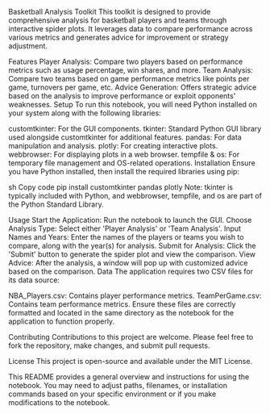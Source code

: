Basketball Analysis Toolkit
This toolkit is designed to provide comprehensive analysis for basketball players and teams through interactive spider plots. It leverages data to compare performance across various metrics and generates advice for improvement or strategy adjustment.

Features
Player Analysis: Compare two players based on performance metrics such as usage percentage, win shares, and more.
Team Analysis: Compare two teams based on game performance metrics like points per game, turnovers per game, etc.
Advice Generation: Offers strategic advice based on the analysis to improve performance or exploit opponents' weaknesses.
Setup
To run this notebook, you will need Python installed on your system along with the following libraries:

customtkinter: For the GUI components.
tkinter: Standard Python GUI library used alongside customtkinter for additional features.
pandas: For data manipulation and analysis.
plotly: For creating interactive plots.
webbrowser: For displaying plots in a web browser.
tempfile & os: For temporary file management and OS-related operations.
Installation
Ensure you have Python installed, then install the required libraries using pip:

sh
Copy code
pip install customtkinter pandas plotly
Note: tkinter is typically included with Python, and webbrowser, tempfile, and os are part of the Python Standard Library.

Usage
Start the Application: Run the notebook to launch the GUI.
Choose Analysis Type: Select either 'Player Analysis' or 'Team Analysis'.
Input Names and Years: Enter the names of the players or teams you wish to compare, along with the year(s) for analysis.
Submit for Analysis: Click the 'Submit' button to generate the spider plot and view the comparison.
View Advice: After the analysis, a window will pop up with customized advice based on the comparison.
Data
The application requires two CSV files for its data source:

NBA_Players.csv: Contains player performance metrics.
TeamPerGame.csv: Contains team performance metrics.
Ensure these files are correctly formatted and located in the same directory as the notebook for the application to function properly.

Contributing
Contributions to this project are welcome. Please feel free to fork the repository, make changes, and submit pull requests.

License
This project is open-source and available under the MIT License.

This README provides a general overview and instructions for using the notebook. You may need to adjust paths, filenames, or installation commands based on your specific environment or if you make modifications to the notebook.





